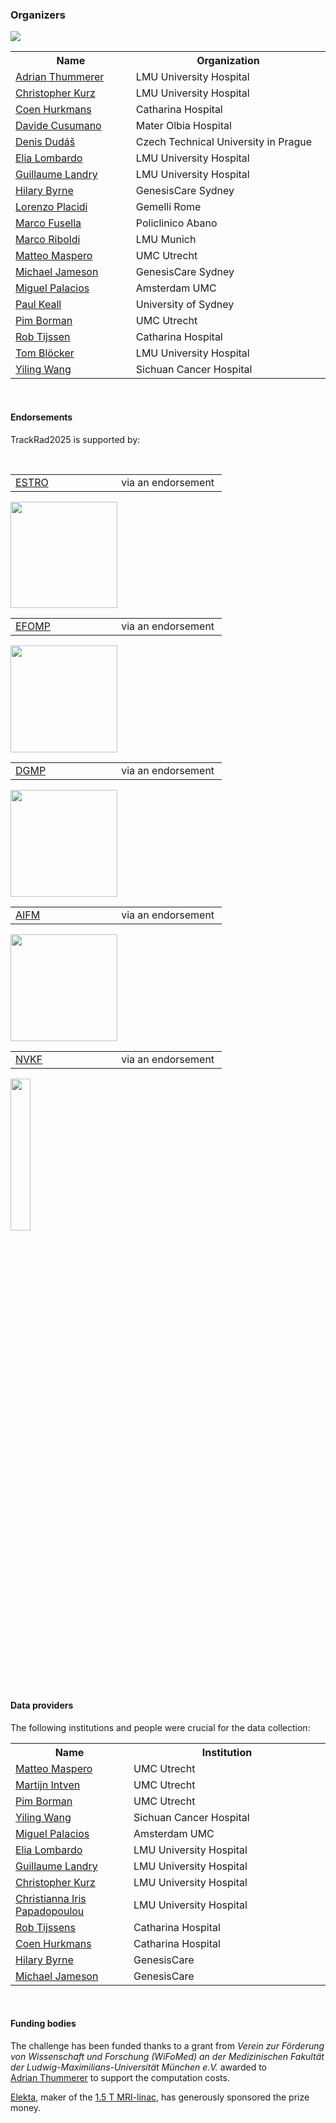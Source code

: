 ### **Organizers**

![](https://rumc-gcorg-p-public.s3.amazonaws.com/i/2024/12/12/a58aa54f-e336-466d-a2d3-d685e6f10ff7.png)


<table>
<colgroup>
<col style="width: 30%" />
<col style="width: 50%" />
</colgroup>
<tbody>
<tr class="header">
<th>Name</th>
<th>Organization</th>
</tr>
<tr class="odd">
<td><a href="https://lmu-art-lab.userweb.mwn.de/author/adrian-thummerer/" target="_blank">Adrian Thummerer</a><br />
</td>
<td>LMU University Hospital<br />
</td>
</tr>
<tr class="even">
<td><a href="https://lmu-art-lab.userweb.mwn.de/author/christopher-kurz/" target="_blank">Christopher Kurz</a><br />
<td>LMU University Hospital<br />
</td>
</tr>
<tr class="odd">
<td><a href="https://www.tue.nl/en/research/researchers/coen-hurkmans" target="_blank">Coen Hurkmans</a><br />
</td>
<td>Catharina Hospital<br />
</td>
</tr>
<tr class="even">
<td><a href="https://www.linkedin.com/in/davide-cusumano-5821a696" target="_blank">Davide Cusumano</a><br />
<td>Mater Olbia Hospital<br />
</td>
</tr>  
<tr class="odd">
<td><a href="https://www.linkedin.com/in/denis-dudas/" target="_blank">Denis Dudáš</a><br />
</td>
<td>Czech Technical University in Prague<br />
</td>
</tr>  
<tr class="even">
<td><a href="https://lmu-art-lab.userweb.mwn.de/author/elia-lombardo/" target="_blank">Elia Lombardo</a><br />
</td>
<td>LMU University Hospital<br />
</td>
</tr>
<tr class="odd">
<td><a href="https://lmu-art-lab.userweb.mwn.de/author/guillaume-landry/" target="_blank">Guillaume Landry</a><br />
<td>LMU University Hospital<br />
</td>
</tr>
<tr class="even">
<td><a href="https://www.linkedin.com/in/hilary-byrne-bb2722b" target="_blank">Hilary Byrne</a><br />
<td>GenesisCare Sydney<br />
</td>
</tr>  
<tr class="odd">
<td><a href="https://www.linkedin.com/in/lorenzo-placidi-720a812a" target="_blank">Lorenzo Placidi</a><br />
<td>Gemelli Rome<br />
</td>
</tr> 
<tr class="even">
<td><a href="https://www.linkedin.com/in/marco-fusella-750b358b/" target="_blank">Marco Fusella</a><br />
<td>Policlinico Abano<br />
</td>
</tr> 
<tr class="odd">
<td><a href="https://www.med.physik.uni-muenchen.de/personen/associate-professor/riboldi_marco/index.html" target="_blank">Marco Riboldi</a><br />
<td>LMU Munich<br />
</td>
</tr>  
<tr class="even">
<td><a href="https://www.cig-utrecht.org/members/matteo-maspero" target="_blank">Matteo Maspero</a><br />
<td>UMC Utrecht<br />
</td>
</tr> 
<tr class="odd">
<td><a href="https://www.linkedin.com/in/michael-jameson-21616527/" target="_blank">Michael Jameson</a><br />
<td>GenesisCare Sydney<br />
</td>
</tr> 
<tr class="even">
<td><a href="https://researchinformation.amsterdamumc.org/en/persons/miguel-palacios" target="_blank">Miguel Palacios</a><br />
<td>Amsterdam UMC<br />
</td>
</tr> 
<tr class="odd">
<td><a href="https://www.sydney.edu.au/medicine-health/about/our-people/academic-staff/paul-keall.html" target="_blank">Paul Keall</a><br />
<td>University of Sydney<br />
</td>
</tr> 
<tr class="even">
<td><a href="https://www.linkedin.com/in/pim-borman-6a087510/" target="_blank">Pim Borman</a><br />
<td>UMC Utrecht<br />
</td>
</tr> 
<tr class="odd">
<td><a href="https://www.catharinaziekenhuis.nl/medewerkers/tijssenrob/" target="_blank">Rob Tijssen</a><br />
<td>Catharina Hospital<br />
</td>
</tr> 
<tr class="even">
<td><a href="https://lmu-art-lab.userweb.mwn.de/author/tom-blocker/" target="_blank">Tom Blöcker</a><br />
<td>LMU University Hospital<br />
</td>
</tr> 
<tr class="odd">
<td><a href="https://www.linkedin.com/in/dr-yiling-wang-a0a790154" target="_blank">Yiling Wang</a><br />
<td>Sichuan Cancer Hospital<br />
</td>
</tr> 
</tbody>
</table>


<br/>

#### **Endorsements**

TrackRad2025 is supported by:

<br/>

<table>
  <colgroup>
  <col style="width: 50%" />
  <col style="width: 50%" />
  </colgroup>
  <tbody>
  <tr class="odd">
  <td><a href="https://www.estro.org/" style=""   target="_blank">ESTRO</a><br />
  </td>
  <td>via an endorsement </td>
  </tr>
  </tbody>
  </table>

<img src="https://rumc-gcorg-p-public.s3.amazonaws.com/i/2024/11/28/63d1fbd4-1daf-4f28-b3b4-d421c5372a81.png" style="width: 170.797px;" />


<table>
  <colgroup>
  <col style="width: 50%" />
  <col style="width: 50%" />
  </colgroup>
  <tbody>
  <tr class="odd">
  <td><a href="https://www.efomp.org/" style=""   target="_blank">EFOMP</a><br />
  </td>
  <td>via an endorsement </td>
  </tr>
  </tbody>
  </table>
<img src="https://rumc-gcorg-p-public.s3.amazonaws.com/i/2024/11/28/d2cc47ba-7ce7-46c6-bf1f-70665881bfc1.jpg" style="width: 170.797px;" />


<table>
  <colgroup>
  <col style="width: 50%" />
  <col style="width: 50%" />
  </colgroup>
  <tbody>
  <tr class="odd">
  <td><a href="https://www.dgmp.de/" style=""   target="_blank">DGMP</a><br />
  </td>
  <td>via an endorsement </td>
  </tr>
  </tbody>
  </table>

<img src="https://rumc-gcorg-p-public.s3.amazonaws.com/i/2024/11/28/08ab70d5-235d-4c0f-ba5b-cf65438a1694.png" style="width: 170.797px;" />

<table>
  <colgroup>
  <col style="width: 50%" />
  <col style="width: 50%" />
  </colgroup>
  <tbody>
  <tr class="odd">
  <td><a href="https://fisicamedica.it/" style=""   target="_blank">AIFM</a><br />
  </td>
  <td>via an endorsement </td>
  </tr>
  </tbody>
  </table>

<img src="https://rumc-gcorg-p-public.s3.amazonaws.com/i/2024/11/28/4dff5ebd-5689-492b-ab24-2fbe23cb8c22.jpg" style="width: 170.797px;" />


<table>
  <colgroup>
  <col style="width: 50%" />
  <col style="width: 50%" />
  </colgroup>
  <tbody>
  <tr class="odd">
  <td><a href="https://www.nvkf.nl/" style=""   target="_blank">NVKF</a><br />
  </td>
  <td>via an endorsement </td>
  </tr>
  </tbody>
  </table>

<img src="https://rumc-gcorg-p-public.s3.amazonaws.com/i/2024/05/27/NVKF.png" style="width: 25%;" /> 

<br/>

#### **Data providers**

The following institutions and people were crucial for the data
collection: 

<table>
<colgroup>
<col style="width: 30%" />
<col style="width: 50%" />
</colgroup>
<tbody>
<tr class="header">
<th>Name</th>
<th>Institution</th>
</tr>

<tr class="even">
<td><a href="https://www.cig-utrecht.org/members/matteo-maspero" target="_blank">Matteo Maspero</a><br />
</td>
<td>UMC Utrecht</td>
</tr>
<tr class="odd">
<td><a href="https://research.umcutrecht.nl/researchers/martijn-intven/" target="_blank">Martijn Intven</a><br />
</td>
<td>UMC Utrecht</td>
</tr>
<tr class="even">
<td><a href="https://www.linkedin.com/in/pim-borman-6a087510/" target="_blank">Pim Borman</a><br />
</td>
<td>UMC Utrecht</td>
</tr>
<tr class="odd">
<td><a href="https://www.linkedin.com/in/dr-yiling-wang-a0a790154" target="_blank">Yiling Wang</a><br>
</td>
<td>Sichuan Cancer Hospital</td>
</tr>
<tr class="even">
<td><a href="https://researchinformation.amsterdamumc.org/en/persons/miguel-palacios" target="_blank">Miguel Palacios</a><br>
</td>
<td>Amsterdam UMC</td>
</tr>
<tr class="odd">
<td><a href="https://lmu-art-lab.userweb.mwn.de/author/elia-lombardo/" target="_blank">Elia Lombardo</a><br>
</td>
<td>LMU University Hospital</td>
</tr>
<tr class="even">
<td><a href="https://lmu-art-lab.userweb.mwn.de/author/guillaume-landry/" target="_blank">Guillaume Landry</a><br>
</td>
<td>LMU University Hospital</td>
</tr>
<tr class="odd">
<td><a href="https://lmu-art-lab.userweb.mwn.de/author/christopher-kurz/" target="_blank">Christopher Kurz</a><br>
</td>
<td>LMU University Hospital</td>
</tr>
<tr class="odd">
<td><a href="https://www.linkedin.com/in/christianna-iris-papadopoulou-813996252/" target="_blank">Christianna Iris Papadopoulou</a><br>
</td>
<td>LMU University Hospital </td>
</tr>
<tr class="even">
<td><a href="https://www.catharinaziekenhuis.nl/medewerkers/tijssenrob/" target="_blank">Rob Tijssens</a><br>
</td>
<td>Catharina Hospital</td>
</tr>
<tr class="odd">
<td><a href="https://www.tue.nl/en/research/researchers/coen-hurkmans" target="_blank">Coen Hurkmans</a><br>
</td>
<td>Catharina Hospital</td>
</tr>
<tr class="even">
<td><a href="https://www.linkedin.com/in/hilary-byrne-bb2722b" target="_blank">Hilary Byrne</a><br>
</td>
<td>GenesisCare</td>
</tr>
<tr class="odd">
<td><a href="https://www.linkedin.com/in/michael-jameson-21616527/" target="_blank">Michael Jameson</a><br>
</td>
<td>GenesisCare</td>
</tr>

</tbody>
</table>

<br/>

#### **Funding bodies**

The challenge has been funded thanks to a grant from *Verein zur Förderung von Wissenschaft und Forschung (WiFoMed)
an der Medizinischen Fakultät der Ludwig-Maximilians-Universität München e.V.* awarded to <a href="https://lmu-art-lab.userweb.mwn.de/author/adrian-thummerer/" target="_blank" style="word-break: normal">Adrian Thummerer</a> to support the computation costs. 

<a href="https://www.elekta.com/" target="_blank">Elekta</a>, maker of the <a href="https://www.elekta.com/products/radiation-therapy/unity/">1.5 T MRI-linac</a>, has generously sponsored the prize money.